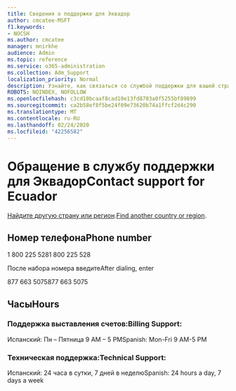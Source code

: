 ```yaml
---
title: Сведения о поддержке для Эквадор
author: cmcatee-MSFT
f1.keywords:
- NOCSH
ms.author: cmcatee
manager: mnirkhe
audience: Admin
ms.topic: reference
ms.service: o365-administration
ms.collection: Adm_Support
localization_priority: Normal
description: Узнайте, как связаться со службой поддержки для вашей страны или региона.
ROBOTS: NOINDEX, NOFOLLOW
ms.openlocfilehash: c3cd10bcaaf8cad10e13fd8703a0f5255bf89899
ms.sourcegitcommit: ca2b58ef8f5be24f09e73620b74a1ffcf2d4c290
ms.translationtype: MT
ms.contentlocale: ru-RU
ms.lasthandoff: 02/24/2020
ms.locfileid: "42256582"
---
```

# <a name="contact-support-for-ecuador"></a><span data-ttu-id="ed66a-103">Обращение в службу поддержки для Эквадор</span><span class="sxs-lookup"><span data-stu-id="ed66a-103">Contact support for Ecuador</span></span>

<span data-ttu-id="ed66a-104">[Найдите другую страну или регион](../contact-support-for-business-products.md).</span><span class="sxs-lookup"><span data-stu-id="ed66a-104">[Find another country or region](../contact-support-for-business-products.md).</span></span>

## <a name="phone-number"></a><span data-ttu-id="ed66a-105">Номер телефона</span><span class="sxs-lookup"><span data-stu-id="ed66a-105">Phone number</span></span>
<span data-ttu-id="ed66a-106">1 800 225 528</span><span class="sxs-lookup"><span data-stu-id="ed66a-106">1 800 225 528</span></span>

<span data-ttu-id="ed66a-107">После набора номера введите</span><span class="sxs-lookup"><span data-stu-id="ed66a-107">After dialing, enter</span></span>

<span data-ttu-id="ed66a-108">877 663 5075</span><span class="sxs-lookup"><span data-stu-id="ed66a-108">877 663 5075</span></span>

## <a name="hours"></a><span data-ttu-id="ed66a-109">Часы</span><span class="sxs-lookup"><span data-stu-id="ed66a-109">Hours</span></span>
### <a name="billing-support"></a><span data-ttu-id="ed66a-110">Поддержка выставления счетов:</span><span class="sxs-lookup"><span data-stu-id="ed66a-110">Billing Support:</span></span>

<span data-ttu-id="ed66a-111">Испанский: Пн – Пятница 9 AM – 5 PM</span><span class="sxs-lookup"><span data-stu-id="ed66a-111">Spanish: Mon-Fri 9 AM-5 PM</span></span>

### <a name="technical-support"></a><span data-ttu-id="ed66a-112">Техническая поддержка:</span><span class="sxs-lookup"><span data-stu-id="ed66a-112">Technical Support:</span></span>

<span data-ttu-id="ed66a-113">Испанский: 24 часа в сутки, 7 дней в неделю</span><span class="sxs-lookup"><span data-stu-id="ed66a-113">Spanish: 24 hours a day, 7 days a week</span></span>
